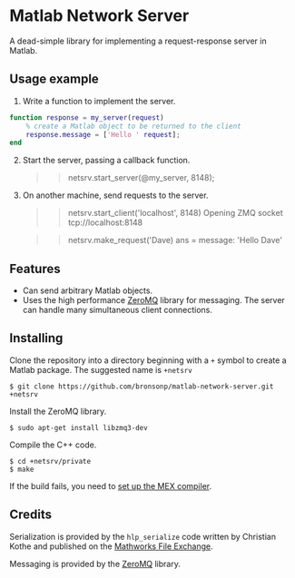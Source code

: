 # Matlab Network Server

A dead-simple library for implementing a request-response server in Matlab.

## Usage example

1. Write a function to implement the server.

```matlab
function response = my_server(request)
    % create a Matlab object to be returned to the client
    response.message = ['Hello ' request];
end
```

2. Start the server, passing a callback function.

    >> netsrv.start_server(@my_server, 8148);

3. On another machine, send requests to the server.

    >> netsrv.start_client('localhost', 8148)
    Opening ZMQ socket tcp://localhost:8148

    >> netsrv.make_request('Dave)
    ans =
        message: 'Hello Dave'

## Features

* Can send arbitrary Matlab objects.
* Uses the high performance [ZeroMQ](http://zeromq.org/) library for messaging. The server can handle many simultaneous client connections.

## Installing

Clone the repository into a directory beginning with a `+` symbol to create a Matlab package. The suggested name is `+netsrv`

    $ git clone https://github.com/bronsonp/matlab-network-server.git +netsrv

Install the ZeroMQ library.

    $ sudo apt-get install libzmq3-dev

Compile the C++ code.

    $ cd +netsrv/private
    $ make

If the build fails, you need to [set up the MEX compiler](http://www.mathworks.com.au/help/matlab/matlab_external/building-mex-files.html).

## Credits

Serialization is provided by the `hlp_serialize` code written by Christian Kothe and published on the [Mathworks File Exchange](http://www.mathworks.com.au/matlabcentral/fileexchange/34564-fast-serializedeserialize/content/hlp_serialize.m).

Messaging is provided by the [ZeroMQ](http://zeromq.org) library.
